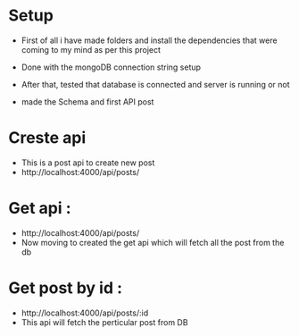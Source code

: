 # Setup 
- First of all i have made folders and install the dependencies that were coming to my mind as per this project

- Done with the mongoDB connection string setup
- After that, tested that database is connected and server is running or not 
- made the Schema and first API post

# Creste api
- This is a post api to create new post 
- http://localhost:4000/api/posts/

# Get api :
- http://localhost:4000/api/posts/
- Now moving to created the get api which will fetch all the post from the db

# Get post by id :
-  http://localhost:4000/api/posts/:id
-  This api will fetch the perticular post from DB
  
  
